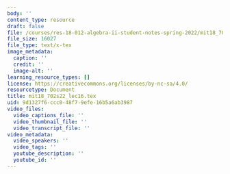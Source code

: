 ```yaml
---
body: ''
content_type: resource
draft: false
file: /courses/res-18-012-algebra-ii-student-notes-spring-2022/mit18_702s22_lec16.tex
file_size: 16027
file_type: text/x-tex
image_metadata:
  caption: ''
  credit: ''
  image-alt: ''
learning_resource_types: []
license: https://creativecommons.org/licenses/by-nc-sa/4.0/
resourcetype: Document
title: mit18_702s22_lec16.tex
uid: 9d1327f6-ccc0-48f7-9efe-16b5a6ab3987
video_files:
  video_captions_file: ''
  video_thumbnail_file: ''
  video_transcript_file: ''
video_metadata:
  video_speakers: ''
  video_tags: ''
  youtube_description: ''
  youtube_id: ''
---
```

